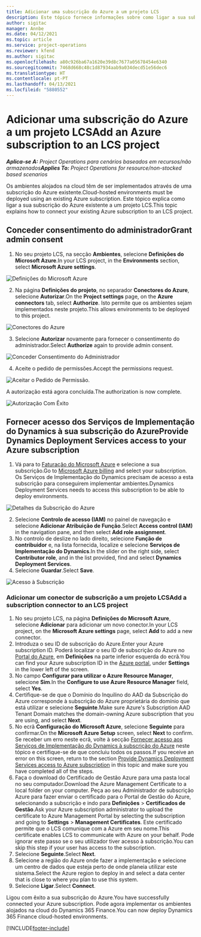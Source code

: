 ```yaml
---
title: Adicionar uma subscrição do Azure a um projeto LCS
description: Este tópico fornece informações sobre como ligar a sua subscrição do Azure a um projeto LCS.
author: sigitac
manager: Annbe
ms.date: 04/12/2021
ms.topic: article
ms.service: project-operations
ms.reviewer: kfend
ms.author: sigitac
ms.openlocfilehash: a80c926ba67a1620e39d8c7677a05678454e6340
ms.sourcegitcommit: 7468d668c48c1d87934aab9a034decd51e56dec6
ms.translationtype: HT
ms.contentlocale: pt-PT
ms.lasthandoff: 04/13/2021
ms.locfileid: "5880552"
---
```

# <a name="add-an-azure-subscription-to-an-lcs-project"></a><span data-ttu-id="7771d-103">Adicionar uma subscrição do Azure a um projeto LCS</span><span class="sxs-lookup"><span data-stu-id="7771d-103">Add an Azure subscription to an LCS project</span></span>

<span data-ttu-id="7771d-104">_**Aplica-se A:** Project Operations para cenários baseados em recursos/não armazenados_</span><span class="sxs-lookup"><span data-stu-id="7771d-104">_**Applies To:** Project Operations for resource/non-stocked based scenarios_</span></span>

<span data-ttu-id="7771d-105">Os ambientes alojados na cloud têm de ser implementados através de uma subscrição do Azure existente.</span><span class="sxs-lookup"><span data-stu-id="7771d-105">Cloud-hosted environments must be deployed using an existing Azure subscription.</span></span> <span data-ttu-id="7771d-106">Este tópico explica como ligar a sua subscrição do Azure existente a um projeto LCS.</span><span class="sxs-lookup"><span data-stu-id="7771d-106">This topic explains how to connect your existing Azure subscription to an LCS project.</span></span> 

## <a name="grant-admin-consent"></a><span data-ttu-id="7771d-107">Conceder consentimento do administrador</span><span class="sxs-lookup"><span data-stu-id="7771d-107">Grant admin consent</span></span>

1. <span data-ttu-id="7771d-108">No seu projeto LCS, na secção **Ambientes**, selecione **Definições do Microsoft Azure**.</span><span class="sxs-lookup"><span data-stu-id="7771d-108">In your LCS project, in the **Environments** section, select **Microsoft Azure settings**.</span></span>

![Definições do Microsoft Azure](./media/1MicrosoftAzureSettings.png)

2. <span data-ttu-id="7771d-110">Na página **Definições do projeto**, no separador **Conectores do Azure**, selecione **Autorizar**.</span><span class="sxs-lookup"><span data-stu-id="7771d-110">On the **Project settings** page, on the **Azure connectors** tab, select **Authorize**.</span></span> <span data-ttu-id="7771d-111">Isto permite que os ambientes sejam implementados neste projeto.</span><span class="sxs-lookup"><span data-stu-id="7771d-111">This allows environments to be deployed to this project.</span></span>

![Conectores do Azure](./media/2AzureConnectors.png)

3. <span data-ttu-id="7771d-113">Selecione **Autorizar** novamente para fornecer o consentimento do administrador.</span><span class="sxs-lookup"><span data-stu-id="7771d-113">Select **Authorize** again to provide admin consent.</span></span>

![Conceder Consentimento do Administrador](./media/3GrantAdminConsent.png)

4. <span data-ttu-id="7771d-115">Aceite o pedido de permissões.</span><span class="sxs-lookup"><span data-stu-id="7771d-115">Accept the permissions request.</span></span>

![Aceitar o Pedido de Permissão.](./media/4AcceptPermissionRequest.png)

<span data-ttu-id="7771d-117">A autorização está agora concluída.</span><span class="sxs-lookup"><span data-stu-id="7771d-117">The authorization is now complete.</span></span> 

![Autorização Com Êxito](./media/5AuthorizationComplete.png)

## <a name="provide-dynamics-deployment-services-access-to-your-azure-subscription"></a><a name="provide"></a><span data-ttu-id="7771d-119">Fornecer acesso dos Serviços de Implementação do Dynamics à sua subscrição do Azure</span><span class="sxs-lookup"><span data-stu-id="7771d-119">Provide Dynamics Deployment Services access to your Azure subscription</span></span>

1. <span data-ttu-id="7771d-120">Vá para to [Faturação do Microsoft Azure](https://portal.azure.com/#blade/Microsoft\_Azure\_Billing/SubscriptionsBlade) e selecione a sua subscrição.</span><span class="sxs-lookup"><span data-stu-id="7771d-120">Go to [Microsoft Azure billing](https://portal.azure.com/#blade/Microsoft\_Azure\_Billing/SubscriptionsBlade) and select your subscription.</span></span> <span data-ttu-id="7771d-121">Os Serviços de Implementação do Dynamics precisam de acesso a esta subscrição para conseguirem implementar ambientes.</span><span class="sxs-lookup"><span data-stu-id="7771d-121">Dynamics Deployment Services needs to access this subscription to be able to deploy environments.</span></span>

![Detalhes da Subscrição do Azure](./media/6AzureSubscription.png)

2. <span data-ttu-id="7771d-123">Selecione **Controlo de acesso (IAM)** no painel de navegação e selecione **Adicionar Atribuição de Função**.</span><span class="sxs-lookup"><span data-stu-id="7771d-123">Select **Access control (IAM)** in the navigation pane, and then select **Add role assignment**.</span></span>
3. <span data-ttu-id="7771d-124">No controlo de deslize no lado direito, selecione **Função de contribuidor** e, na lista fornecida, localize e selecione **Serviços de Implementação do Dynamics**.</span><span class="sxs-lookup"><span data-stu-id="7771d-124">In the slider on the right side, select **Contributor role**, and in the list provided, find and select **Dynamics Deployment Services**.</span></span> 
4. <span data-ttu-id="7771d-125">Selecione **Guardar**.</span><span class="sxs-lookup"><span data-stu-id="7771d-125">Select **Save**.</span></span>

![Acesso à Subscrição](./media/7SubscriptionAccess.png)

### <a name="add-a-subscription-connector-to-an-lcs-project"></a><span data-ttu-id="7771d-127">Adicionar um conector de subscrição a um projeto LCS</span><span class="sxs-lookup"><span data-stu-id="7771d-127">Add a subscription connector to an LCS project</span></span>

1. <span data-ttu-id="7771d-128">No seu projeto LCS, na página **Definições do Microsoft Azure**, selecione **Adicionar** para adicionar um novo conector.</span><span class="sxs-lookup"><span data-stu-id="7771d-128">In your LCS project, on the **Microsoft Azure settings** page, select **Add** to add a new connector.</span></span>
2. <span data-ttu-id="7771d-129">Introduza o seu ID de subscrição do Azure.</span><span class="sxs-lookup"><span data-stu-id="7771d-129">Enter your Azure subscription ID.</span></span> <span data-ttu-id="7771d-130">Poderá localizar o seu ID de subscrição do Azure no [Portal do Azure](https://ms.portal.azure.com/), em  **Definições** na parte inferior esquerda do ecrã.</span><span class="sxs-lookup"><span data-stu-id="7771d-130">You can find your Azure subscription ID in the [Azure portal](https://ms.portal.azure.com/), under  **Settings**  in the lower left of the screen.</span></span>
3. <span data-ttu-id="7771d-131">No campo **Configurar para utilizar o Azure Resource Manager**, selecione **Sim**.</span><span class="sxs-lookup"><span data-stu-id="7771d-131">In the **Configure to use Azure Resource Manager** field, select **Yes**.</span></span>
4. <span data-ttu-id="7771d-132">Certifique-se de que o Domínio do Inquilino do AAD da Subscrição do Azure corresponde à subscrição do Azure proprietária do domínio que está utilizar e selecione **Seguinte**.</span><span class="sxs-lookup"><span data-stu-id="7771d-132">Make sure Azure's Subscription AAD Tenant Domain matches the domain-owning Azure subscription that you are using, and select **Next**.</span></span>
5. <span data-ttu-id="7771d-133">No ecrã **Configuração do Microsoft Azure**, selecione **Seguinte** para confirmar.</span><span class="sxs-lookup"><span data-stu-id="7771d-133">On the **Microsoft Azure Setup** screen, select **Next** to confirm.</span></span> <span data-ttu-id="7771d-134">Se receber um erro neste ecrã, volte à secção [Fornecer acesso aos Serviços de Implementação do Dynamics à subscrição do Azure](#provide) neste tópico e certifique-se de que concluiu todos os passos.</span><span class="sxs-lookup"><span data-stu-id="7771d-134">If you receive an error on this screen, return to the section [Provide Dynamics Deployment Services access to Azure subscription](#provide) in this topic and make sure you have completed all of the steps.</span></span>
6. <span data-ttu-id="7771d-135">Faça o download do Certificado de Gestão Azure para uma pasta local no seu computador.</span><span class="sxs-lookup"><span data-stu-id="7771d-135">Download the Azure Management Certificate to a local folder on your computer.</span></span> <span data-ttu-id="7771d-136">Peça ao seu Administrador de subscrição Azure para fazer enviar o certificado para o Portal de Gestão do Azure, selecionando a subscrição e indo para **Definições** > **Certificados de Gestão**.</span><span class="sxs-lookup"><span data-stu-id="7771d-136">Ask your Azure subscription administrator to upload the certificate to Azure Management Portal by selecting the subscription and going to **Settings** > **Management Certificates**.</span></span> <span data-ttu-id="7771d-137">Este certificado permite que o LCS comunique com a Azure em seu nome.</span><span class="sxs-lookup"><span data-stu-id="7771d-137">This certificate enables LCS to communicate with Azure on your behalf.</span></span> <span data-ttu-id="7771d-138">Pode ignorar este passo se o seu utilizador tiver acesso à subscrição.</span><span class="sxs-lookup"><span data-stu-id="7771d-138">You can skip this step if your user has access to the subscription.</span></span>
7. <span data-ttu-id="7771d-139">Selecione **Seguinte**.</span><span class="sxs-lookup"><span data-stu-id="7771d-139">Select  **Next**.</span></span>
8. <span data-ttu-id="7771d-140">Selecione a região do Azure onde fazer a implementação e selecione um centro de dados que esteja perto de onde planeia utilizar este sistema.</span><span class="sxs-lookup"><span data-stu-id="7771d-140">Select the Azure region to deploy in and select a data center that is close to where you plan to use this system.</span></span>
9.  <span data-ttu-id="7771d-141">Selecione **Ligar**.</span><span class="sxs-lookup"><span data-stu-id="7771d-141">Select  **Connect**.</span></span>

<span data-ttu-id="7771d-142">Ligou com êxito a sua subscrição do Azure.</span><span class="sxs-lookup"><span data-stu-id="7771d-142">You have successfully connected your Azure subscription.</span></span> <span data-ttu-id="7771d-143">Pode agora implementar os ambientes alojados na cloud do Dynamics 365 Finance.</span><span class="sxs-lookup"><span data-stu-id="7771d-143">You can now deploy Dynamics 365 Finance cloud-hosted environments.</span></span>




[!INCLUDE[footer-include](../includes/footer-banner.md)]
